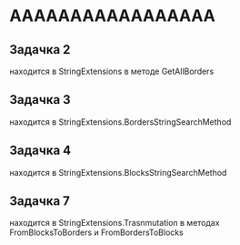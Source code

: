 # AAAAAAAAAAAAAAAAA
## Задачка 2 
находится в StringExtensions в методе GetAllBorders

## Задачка 3
находится в StringExtensions.BordersStringSearchMethod

## Задачка 4
находится в StringExtensions.BlocksStringSearchMethod

## Задачка 7
находится в StringExtensions.Trasnmutation в методах FromBlocksToBorders и FromBordersToBlocks
